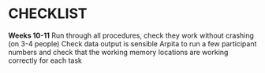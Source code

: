 # CHECKLIST

**Weeks 10-11**
Run through all procedures, check they work without crashing (on 3-4 people)
Check data output is sensible
Arpita to run a few participant numbers and check that the working memory locations
are working correctly for each task

